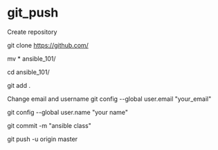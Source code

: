 # git_push

 Create repository  

git clone https://github.com/ 

 mv * ansible_101/ 

 cd ansible_101/ 

 git add . 

 Change email and username 
 git config --global user.email  "your_email"  

 git config --global user.name "your name" 

 git commit -m "ansible class" 

 git push -u origin master

